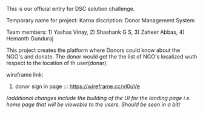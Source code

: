 This is our official entry for DSC solution challenge.

Temporary name for project: Karna
discription: Donor Management System

Team members: 1) Yashas Vinay,
              2) Shashank G S,
              3) Zaheer Abbas,
              4) Hemanth Gunduraj

This project creates the platform where Donors could know about the NGO's and donate.
The donor would get the the list of NGO's localized wuth respect to the location of th user(donar).

wireframe link:

1. donor sign in page ::: https://wireframe.cc/vI0uVe

/*additional changes include the building of the UI for the landing page i.e. home page that will be viewable to the users.
Should be seen in a bit*/
